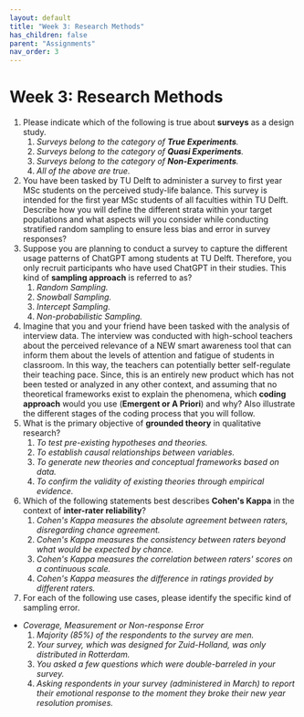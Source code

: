 ```yaml
---
layout: default
title: "Week 3: Research Methods"
has_children: false
parent: "Assignments"
nav_order: 3
---
```


# Week 3: Research Methods

1.  Please indicate which of the following is true about **surveys** as a design study.
    1.  _Surveys belong to the category of **True Experiments**._
    2.  _Surveys belong to the category of **Quasi Experiments**._
    3.  _Surveys belong to the category of **Non-Experiments**._
    4.  _All of the above are true._ <!--- Correct. --->
2.  You have been tasked by TU Delft to administer a survey to first year MSc students on the perceived study-life balance. This survey is intended for the first year MSc students of all faculties within TU Delft. Describe how you will define the different strata within your target populations and what aspects will you consider while conducting stratified random sampling to ensure less bias and error in survey responses?
3.  Suppose you are planning to conduct a survey to capture the different usage patterns of ChatGPT among students at TU Delft. Therefore, you only recruit participants who have used ChatGPT in their studies. This kind of **sampling approach** is referred to as?
    1.  _Random Sampling._
    2.  _Snowball Sampling._
    3.  _Intercept Sampling._ <!--- Correct. --->
    4.  _Non-probabilistic Sampling._
4.  Imagine that you and your friend have been tasked with the analysis of interview data. The interview was conducted with high-school teachers about the perceived relevance of a NEW smart awareness tool that can inform them about the levels of attention and fatigue of students in classroom. In this way, the teachers can potentially better self-regulate their teaching pace. Since, this is an entirely new product which has not been tested or analyzed in any other context, and assuming that no theoretical frameworks exist to explain the phenomena, which **coding approach** would you use (__Emergent or A Priori__) and why? Also illustrate the different stages of the coding process that you will follow.
5.  What is the primary objective of **grounded theory** in qualitative research?
    1.  _To test pre-existing hypotheses and theories._
    2.  _To establish causal relationships between variables._
    3.  _To generate new theories and conceptual frameworks based on data._ <!--- Correct. --->
    4.  _To confirm the validity of existing theories through empirical evidence._
6.  Which of the following statements best describes **Cohen's Kappa** in the context of **inter-rater reliability**?
    1.  _Cohen's Kappa measures the absolute agreement between raters, disregarding chance agreement._
    2.  _Cohen's Kappa measures the consistency between raters beyond what would be expected by chance._ <!--- Correct. --->
    3.  _Cohen's Kappa measures the correlation between raters' scores on a continuous scale._
    4.  _Cohen's Kappa measures the difference in ratings provided by different raters._
7.  For each of the following use cases, please identify the specific kind of sampling error.
*   _Coverage, Measurement or Non-response Error_
    1.  _Majority (85%) of the respondents to the survey are men._
    2.  _Your survey, which was designed for Zuid-Holland, was only distributed in Rotterdam._
    3.  _You asked a few questions which were double-barreled in your survey._
    4.  _Asking respondents in your survey (administered in March) to report their emotional response to the moment they broke their new year resolution promises._